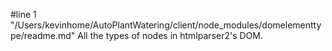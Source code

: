 #line 1 "/Users/kevinhome/AutoPlantWatering/client/node_modules/domelementtype/readme.md"
All the types of nodes in htmlparser2's DOM.
